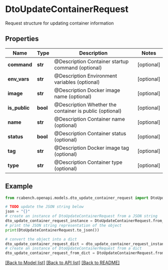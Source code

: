 # DtoUpdateContainerRequest

Request structure for updating container information

## Properties

Name | Type | Description | Notes
------------ | ------------- | ------------- | -------------
**command** | **str** | @Description Container startup command (optional) | [optional] 
**env_vars** | **str** | @Description Environment variables (optional) | [optional] 
**image** | **str** | @Description Docker image name (optional) | [optional] 
**is_public** | **bool** | @Description Whether the container is public (optional) | [optional] 
**name** | **str** | @Description Container name (optional) | [optional] 
**status** | **bool** | @Description Container status (optional) | [optional] 
**tag** | **str** | @Description Docker image tag (optional) | [optional] 
**type** | **str** | @Description Container type (optional) | [optional] 

## Example

```python
from rcabench.openapi.models.dto_update_container_request import DtoUpdateContainerRequest

# TODO update the JSON string below
json = "{}"
# create an instance of DtoUpdateContainerRequest from a JSON string
dto_update_container_request_instance = DtoUpdateContainerRequest.from_json(json)
# print the JSON string representation of the object
print(DtoUpdateContainerRequest.to_json())

# convert the object into a dict
dto_update_container_request_dict = dto_update_container_request_instance.to_dict()
# create an instance of DtoUpdateContainerRequest from a dict
dto_update_container_request_from_dict = DtoUpdateContainerRequest.from_dict(dto_update_container_request_dict)
```
[[Back to Model list]](../README.md#documentation-for-models) [[Back to API list]](../README.md#documentation-for-api-endpoints) [[Back to README]](../README.md)


